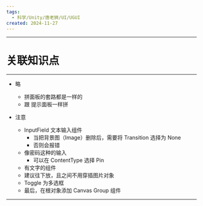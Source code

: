```yaml
---
tags:
  - 科学/Unity/唐老狮/UI/UGUI
created: 2024-11-27
---
```


---
# 关联知识点



---

- 略
	- 拼面板的套路都是一样的
	- 跟 提示面板一样拼

- 注意
	- InputField 文本输入组件
		- 当把背景图（Image）删除后，需要将 Transition 选择为 None
		- 否则会报错
	- 像密码这种的输入
		- 可以在 ContentType 选择 Pin
	- 有文字的组件
	- 建议往下放，且之间不用穿插图片对象
	- Toggle 为多选框
	- 最后，在根对象添加 Canvas Group 组件


---